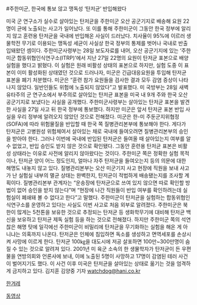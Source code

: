 #주한미군, 한국에 통보 않고 맹독성 ‘탄저균’ 반입해왔다


미국 군 연구소가 실수로 살아있는 탄저균을 주한미군 오산 공군기지로 배송해 요원 22명이 균에 노출되는 사고가 일어났다. 또 이를 통해 주한미군이 그동안 한국 정부에 알리지 않고 훈련용 탄저균을 국내에 반입해온 사실이 드러났다. 치사율이 95%에 이르러 생물학전 무기로 이용되는 맹독성 세균이 사실상 한국 정부의 통제를 벗어나 국내로 반출입돼왔던 셈이다.
주한미군사령부는 28일 보도자료를 내어, 오산 공군기지에 있는 ‘주한미군 합동위협인식연구소(ITRP)’에서 지난 27일 22명의 요원이 탄저균 표본으로 배양 실험을 했다고 밝혔다. 이 실험은 원래 비활성 상태의 표본으로 하지만, 실험 도중 이 표본이 이미 활성화된 상태였던 것으로 드러나자, 미군은 긴급대응요원을 투입해 탄저균 표본을 폐기 처분했다. 미군은 “훈련 참가 요원들을 검사한 결과 모두 감염 증상이 나타나지 않았다. 일반인들도 위험에 노출되지 않았다”고 발표했다.
미 국방부는 28일 새벽 유타주의 군 연구소에서 부주의로 살아있는 탄저균 표본을 미국 내 9개 주와 한국 오산 공군기지로 보냈다는 사실을 공개했다. 주한미군사령부는 살아있는 탄저균 표본을 발견한 사실을 27일 사고 뒤 한국 정부에 통보했다.
하지만 미군은 앞서 탄저균 표본 반입 사실을 우리 정부에 알려오지 않았던 것으로 전해졌다. 미군은 한-미 주둔군지위협정(SOFA)에 따라 위험물질을 반입할 때 한국 쪽 질병관리본부에 통보해야 한다. 게다가 탄저균은 고병원성 위험체여서 살아있는 채로 국내에 들여오려면 질병관리본부의 승인을 받아야 한다. 그러나 이번에 국내에 반입된 탄저균은 들여올 때 살아있는지 여부를 알 수 없었고, 반입 승인도 받지 않은 것으로 확인됐다. 그동안 훈련용 탄저균 표본은 비활성 상태라는 이유로 사전에 알리지 않아왔다는 것이다. 주한미군 쪽은 정확한 실험 목적이나, 탄저균 양이 어느 정도인지, 얼마나 자주 탄저균을 들여오는지 등의 의문에 대한 해명도 내놓지 않고 있다. 질병관리본부는 오산 미군기지 사고 현장에 직원을 보내 사고가 난 실험실 내부의 멸균 상태는 완벽한지, 탄저균이 적법하게 배송됐는지를 조사할 계획이다. 질병관리본부 관계자는 “운송장에 탄저균으로 쓰여 있지 않으면 따로 확인할 방법이 없어 승인을 받지 않는다”며 “현장에 나간 직원들이 반입 여부를 확인하려는데 실험실이 폐쇄돼 볼 수 없다고 한다”고 말했다.
주한미군이 탄저균을 실험하는 합동위협인식연구소를 운영하고 있다는 사실도 이번 사고로 처음 외부로 알려졌다. 주한미군은 북한이 많게는 5천톤을 보유한 것으로 추정되는 탄저균 등 생화학무기에 대비해 탄저균 백신을 보유하고 탄저균 제독 실험 등을 하는 것으로 전해졌다. 하지만 주한미군 쪽의 석연찮은 해명 탓에 일각에선 주한미군이 비밀리에 탄저균을 무기화하는 실험을 해온 게 아니냐는 의혹까지 나온다.
탄저균은 인체에 침입하면 독소를 생성하고 면역세포를 손상시켜 사망에 이르게 한다. 탄저균 100㎏을 대도시에 저공 살포하면 100만~300만명이 숨질 수 있는 것으로 알려져 있다. 2001년 미 육군 소속의 한 생물학자가 탄저균이 든 우편물을 연방의회와 언론사에 보내, 이에 노출된 5명이 사망하고 17명이 감염된 테러 사건이 벌어지기도 했다. 이 사건 이후 미국은 탄저균을 살아있는 상태로 옮기는 것을 엄격하게 금지하고 있다.
김지훈 김양중 기자 watchdog@hani.co.kr


[한겨레](http://www.hani.co.kr/arti/society/society_general/693376.html)

[동영상](https://www.youtube.com/watch?v=evmRHSlxxeQ)
